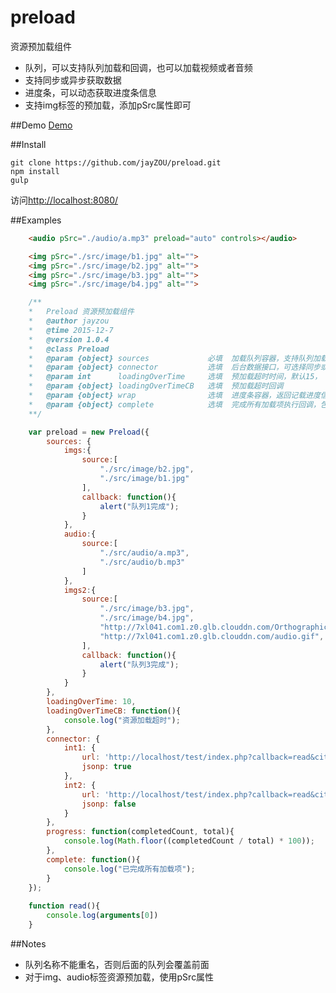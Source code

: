 # preload
资源预加载组件

 - 队列，可以支持队列加载和回调，也可以加载视频或者音频
 - 支持同步或异步获取数据
 - 进度条，可以动态获取进度条信息
 - 支持img标签的预加载，添加pSrc属性即可

##Demo
[Demo][1]

##Install

    git clone https://github.com/jayZOU/preload.git
    npm install
    gulp
    
访问[http://localhost:8080/][2]

##Examples
```html
    <audio pSrc="./audio/a.mp3" preload="auto" controls></audio>

    <img pSrc="./src/image/b1.jpg" alt="">
	<img pSrc="./src/image/b2.jpg" alt="">
	<img pSrc="./src/image/b3.jpg" alt="">
	<img pSrc="./src/image/b4.jpg" alt="">
```
```js
    /**
	*	Preload 资源预加载组件
	*	@author jayzou
	*	@time 2015-12-7
	*	@version 1.0.4
	*	@class Preload
	*	@param {object}	sources				必填  加载队列容器，支持队列加载以及加载一个队列后传入回调
	*   @param {object} connector   		选填  后台数据接口，可选择同步或异步
	*   @param int 		loadingOverTime  	选填  预加载超时时间，默认15， 单位:秒
	*   @param {object} loadingOverTimeCB   选填  预加载超时回调
	*	@param {object}	wrap				选填	进度条容器，返回记载进度信息
	*	@param {object}	complete			选填	完成所有加载项执行回调，包括同、异步获取数据
	**/

    var preload = new Preload({
		sources: {
			imgs:{
				source:[
					"./src/image/b2.jpg",
					"./src/image/b1.jpg"
				],
				callback: function(){
					alert("队列1完成");
				}
			},
			audio:{
				source:[
					"./src/audio/a.mp3",
					"./src/audio/b.mp3"
				]
			},
			imgs2:{
				source:[
					"./src/image/b3.jpg",
					"./src/image/b4.jpg",
					"http://7xl041.com1.z0.glb.clouddn.com/OrthographicCamera.png",
					"http://7xl041.com1.z0.glb.clouddn.com/audio.gif",
				],
				callback: function(){
					alert("队列3完成");
				}
			}
		},
	    loadingOverTime: 10,
	    loadingOverTimeCB: function(){
	       	console.log("资源加载超时");
	    },
		connector: {
			int1: {
				url: 'http://localhost/test/index.php?callback=read&city=上海市',
				jsonp: true
			},
			int2: {
    			url: 'http://localhost/test/index.php?callback=read&city=深圳市',
				jsonp: false
			}
		},
		progress: function(completedCount, total){
			console.log(Math.floor((completedCount / total) * 100));
		},
		complete: function(){
		    console.log("已完成所有加载项");
		}
	});
	
	function read(){
		console.log(arguments[0])
	}
```
##Notes

 - 队列名称不能重名，否则后面的队列会覆盖前面
 - 对于img、audio标签资源预加载，使用pSrc属性

	
	


  [1]: http://jayzou.coding.io/
  [2]: http://localhost:8080/